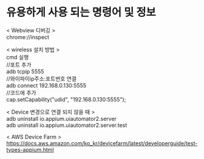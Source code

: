 # 유용하게 사용 되는 명령어 및 정보 

< Webview 디버깅 >   
chrome://inspect  
  
< wireless 설치 방법 >  
cmd 실행  
//포트 추가  
adb tcpip 5555  
//와이파이ip주소:포트번호 연결  
adb connect 192.168.0.130:5555  
//코드에 추가  
cap.setCapability("udid", "192.168.0.130:5555");  
  
< Device 변경으로 연결 되지 않을 때  >  
adb uninstall io.appium.uiautomator2.server  
adb uninstall io.appium.uiautomator2.server.test  




< AWS Device Farm >   
https://docs.aws.amazon.com/ko_kr/devicefarm/latest/developerguide/test-types-appium.html  
